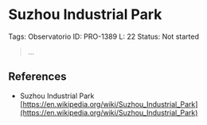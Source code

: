 # Suzhou Industrial Park

Tags: Observatorio
ID: PRO-1389
L: 22
Status: Not started

> …
> 

## References

- Suzhou Industrial Park
[https://en.wikipedia.org/wiki/Suzhou_Industrial_Park](https://en.wikipedia.org/wiki/Suzhou_Industrial_Park)
